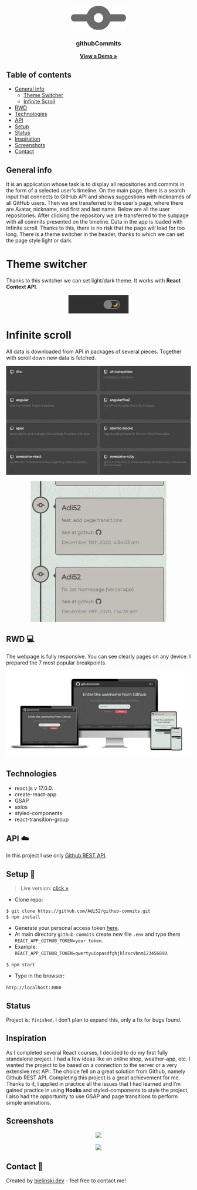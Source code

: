 <p align="center">
  <img src="readme-assets/commit.png" width="150">
  <h3 align="center">githubCommits</h3>
  <p align="center">
    <a href="https://github-commits-git-main.adi52.vercel.app/"><strong>View a Demo »</strong></a>
  </p>
</p>



## Table of contents
* [General info](#general-info)
  * [Theme Switcher](#theme-switcher)
  * [Infinite Scroll](#infinite-scroll)
* [RWD](#RWD-computer)
* [Technologies](#technologies)
* [API](#API-cloud)
* [Setup](#setup-dvd)
* [Status](#status)
* [Inspiration](#inspiration)
* [Screenshots](#screenshots)
* [Contact](#contact-e-mail)

## General info

It is an application whose task is to display all repositories and commits in the form of a selected user's timeline. On the main page, there is a search input that connects to GitHub API and shows suggestions with nicknames of all GitHub users. Then we are transferred to the user's page, where there are Avatar, nickname, and first and last name. Below are all the user repositories. After clicking the repository we  are transferred to the subpage with all commits presented on the timeline.
Data in the app is loaded with Infinite scroll. Thanks to this, there is no risk that the page will load for too long.
There is a theme switcher in the header, thanks to which we can set the page style light or dark.

# Theme switcher
Thanks to this switcher we can set light/dark theme. It works with <b>React Context API</b>.

<p align="center">
  <img src="readme-assets/theme-switcher.gif">
</p>

# Infinite scroll    
All data is downloaded from API in packages of several pieces. Together with scroll down new data is fetched.

<p align="center">
  <img src="readme-assets/infinite-scroll1.gif">
</p>

<p align="center">
  <img src="readme-assets/infinite-scroll2.gif">
</p>

## RWD :computer:
The webpage is fully responsive. You can see clearly pages on any device. I prepared the 7 most popular breakpoints.
<p align="center">
  <img src="readme-assets/rwd-design.png">
</p>

## Technologies 
* react.js v 17.0.0.
* create-react-app
* GSAP
* axios
* styled-components
* react-transition-group


## API :cloud:
In this project I use only [Github REST API](https://docs.github.com/en/free-pro-team@latest/rest/guides/getting-started-with-the-rest-api).


## Setup :dvd:

> Live version: [click »](https://github-commits-git-main.adi52.vercel.app/)

* Clone repo: 
```
$ git clone https://github.com/Adi52/github-commits.git 
$ npm install 
```
* Generate your personal access token [here](https://github.com/settings/tokens).
* At main directory `github-commits` create new file `.env` and type there `REACT_APP_GITHUB_TOKEN=your token`.
* Example: `REACT_APP_GITHUB_TOKEN=qwertyuiopasdfghjklzxcvbnm123456890`.

`
$ npm start
`

* Type in the browser:  

`http://localhost:3000`



## Status
Project is: `finished`. I don’t plan to expand this, only a fix for bugs found.


## Inspiration
As I completed several React courses, I decided to do my first fully standalone project. I had a few ideas like an online shop, weather-app, etc. I wanted the project to be based on a connection to the server or a very extensive rest API. The choice fell on a great solution from Github, namely Github REST API.
Completing this project is a great achievement for me. Thanks to it, I applied in practice all the issues that I had learned and I’m gained practice in using <b> Hooks </b> and styled-components to style the project, I also had the opportunity to use GSAP and page transitions to perform simple animations.


## Screenshots
<p align="center">
  <img src="readme-assets/githubCommits2.gif">
</p>

<p align="center">
  <img src="readme-assets/githubCommits.gif">
</p>


## Contact :e-mail:
Created by [bielinski.dev](https://github.com/adi52) - feel free to contact me!





